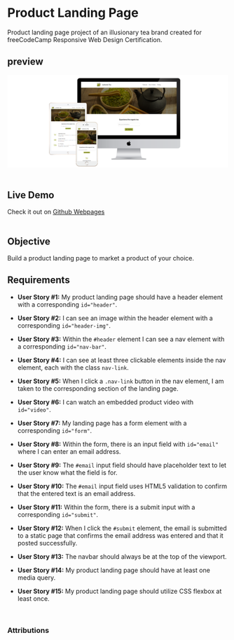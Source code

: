 # Product Landing Page 

Product landing page project of an illusionary tea brand created for freeCodeCamp Responsive Web Design Certification.<br>

## preview 

![the project preview](./images/preview.png)</br>
<br>

## Live Demo 

Check it out on [Github Webpages]()<br>
<br>

## Objective 

Build a product landing page to market a product of your choice.

## Requirements 

- **User Story #1:** My product landing page should have a header element with a corresponding `id="header"`.

- **User Story #2:** I can see an image within the header element with a corresponding `id="header-img"`.

- **User Story #3:** Within the `#header` element I can see a nav element with a corresponding `id="nav-bar"`.

- **User Story #4:** I can see at least three clickable elements inside the nav element, each with the class `nav-link`.

- **User Story #5:** When I click a `.nav-link` button in the nav element, I am taken to the corresponding section of the landing page.

- **User Story #6:** I can watch an embedded product video with `id="video"`.

- **User Story #7:** My landing page has a form element with a corresponding `id="form"`.

- **User Story #8:** Within the form, there is an input field with `id="email"` where I can enter an email address.

- **User Story #9:** The `#email` input field should have placeholder text to let the user know what the field is for.

- **User Story #10:** The `#email` input field uses HTML5 validation to confirm that the entered text is an email address.

- **User Story #11:** Within the form, there is a submit input with a corresponding `id="submit"`.

- **User Story #12:** When I click the `#submit` element, the email is submitted to a static page that confirms the email address was entered and that it posted successfully.

- **User Story #13:** The navbar should always be at the top of the viewport.

- **User Story #14:** My product landing page should have at least one media query.

- **User Story #15:** My product landing page should utilize CSS flexbox at least once.
<br>

### Attributions 



